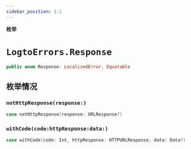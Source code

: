```yaml
---
sidebar_position: 3.1
---
```


**枚举**

# `LogtoErrors.Response`

```swift
public enum Response: LocalizedError, Equatable
```

## 枚举情况

### `notHttpResponse(response:)`

```swift
case notHttpResponse(response: URLResponse?)
```

### `withCode(code:httpResponse:data:)`

```swift
case withCode(code: Int, httpResponse: HTTPURLResponse, data: Data?)
```
